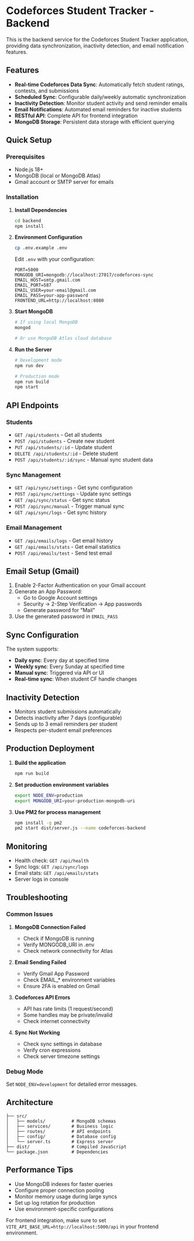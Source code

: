 
# Codeforces Student Tracker - Backend

This is the backend service for the Codeforces Student Tracker application, providing data synchronization, inactivity detection, and email notification features.

## Features

- **Real-time Codeforces Data Sync**: Automatically fetch student ratings, contests, and submissions
- **Scheduled Sync**: Configurable daily/weekly automatic synchronization
- **Inactivity Detection**: Monitor student activity and send reminder emails
- **Email Notifications**: Automated email reminders for inactive students
- **RESTful API**: Complete API for frontend integration
- **MongoDB Storage**: Persistent data storage with efficient querying

## Quick Setup

### Prerequisites
- Node.js 18+ 
- MongoDB (local or MongoDB Atlas)
- Gmail account or SMTP server for emails

### Installation

1. **Install Dependencies**
   ```bash
   cd backend
   npm install
   ```

2. **Environment Configuration**
   ```bash
   cp .env.example .env
   ```
   
   Edit `.env` with your configuration:
   ```env
   PORT=5000
   MONGODB_URI=mongodb://localhost:27017/codeforces-sync
   EMAIL_HOST=smtp.gmail.com
   EMAIL_PORT=587
   EMAIL_USER=your-email@gmail.com
   EMAIL_PASS=your-app-password
   FRONTEND_URL=http://localhost:8080
   ```

3. **Start MongoDB**
   ```bash
   # If using local MongoDB
   mongod
   
   # Or use MongoDB Atlas cloud database
   ```

4. **Run the Server**
   ```bash
   # Development mode
   npm run dev
   
   # Production mode
   npm run build
   npm start
   ```

## API Endpoints

### Students
- `GET /api/students` - Get all students
- `POST /api/students` - Create new student
- `PUT /api/students/:id` - Update student
- `DELETE /api/students/:id` - Delete student
- `POST /api/students/:id/sync` - Manual sync student data

### Sync Management
- `GET /api/sync/settings` - Get sync configuration
- `POST /api/sync/settings` - Update sync settings
- `GET /api/sync/status` - Get sync status
- `POST /api/sync/manual` - Trigger manual sync
- `GET /api/sync/logs` - Get sync history

### Email Management  
- `GET /api/emails/logs` - Get email history
- `GET /api/emails/stats` - Get email statistics
- `POST /api/emails/test` - Send test email

## Email Setup (Gmail)

1. Enable 2-Factor Authentication on your Gmail account
2. Generate an App Password:
   - Go to Google Account settings
   - Security → 2-Step Verification → App passwords
   - Generate password for "Mail"
3. Use the generated password in `EMAIL_PASS`

## Sync Configuration

The system supports:
- **Daily sync**: Every day at specified time
- **Weekly sync**: Every Sunday at specified time  
- **Manual sync**: Triggered via API or UI
- **Real-time sync**: When student CF handle changes

## Inactivity Detection

- Monitors student submissions automatically
- Detects inactivity after 7 days (configurable)
- Sends up to 3 email reminders per student
- Respects per-student email preferences

## Production Deployment

1. **Build the application**
   ```bash
   npm run build
   ```

2. **Set production environment variables**
   ```bash
   export NODE_ENV=production
   export MONGODB_URI=your-production-mongodb-uri
   ```

3. **Use PM2 for process management**
   ```bash
   npm install -g pm2
   pm2 start dist/server.js --name codeforces-backend
   ```

## Monitoring

- Health check: `GET /api/health`
- Sync logs: `GET /api/sync/logs`
- Email stats: `GET /api/emails/stats`
- Server logs in console

## Troubleshooting

### Common Issues

1. **MongoDB Connection Failed**
   - Check if MongoDB is running
   - Verify MONGODB_URI in .env
   - Check network connectivity for Atlas

2. **Email Sending Failed**
   - Verify Gmail App Password
   - Check EMAIL_* environment variables
   - Ensure 2FA is enabled on Gmail

3. **Codeforces API Errors**
   - API has rate limits (1 request/second)
   - Some handles may be private/invalid
   - Check internet connectivity

4. **Sync Not Working**
   - Check sync settings in database
   - Verify cron expressions
   - Check server timezone settings

### Debug Mode
Set `NODE_ENV=development` for detailed error messages.

## Architecture

```
├── src/
│   ├── models/          # MongoDB schemas
│   ├── services/        # Business logic
│   ├── routes/          # API endpoints  
│   ├── config/          # Database config
│   └── server.ts        # Express server
├── dist/                # Compiled JavaScript
└── package.json         # Dependencies
```

## Performance Tips

- Use MongoDB indexes for faster queries
- Configure proper connection pooling  
- Monitor memory usage during large syncs
- Set up log rotation for production
- Use environment-specific configurations

For frontend integration, make sure to set `VITE_API_BASE_URL=http://localhost:5000/api` in your frontend environment.
